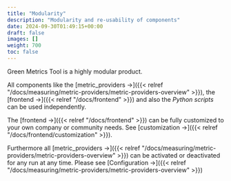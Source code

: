 ```yaml
---
title: "Modularity"
description: "Modularity and re-usability of components"
date: 2024-09-30T01:49:15+00:00
draft: false
images: []
weight: 700
toc: false
---
```


Green Metrics Tool is a highly modular product.

All components like the [metric_providers →]({{< relref "/docs/measuring/metric-providers/metric-providers-overview" >}}), the
[frontend →]({{< relref "/docs/frontend" >}}) and also the *Python scripts* can be used independently.

The [frontend →]({{< relref "/docs/frontend" >}}) can be fully customized to your own company or community needs. See [customization →]({{< relref "/docs/frontend/customization" >}}).

Furthermore all [metric_providers →]({{< relref "/docs/measuring/metric-providers/metric-providers-overview" >}}) can
be activated or deactivated for any run at any time. Please see [Configuration →]({{< relref "/docs/measuring/metric-providers/metric-providers-overview" >}})

